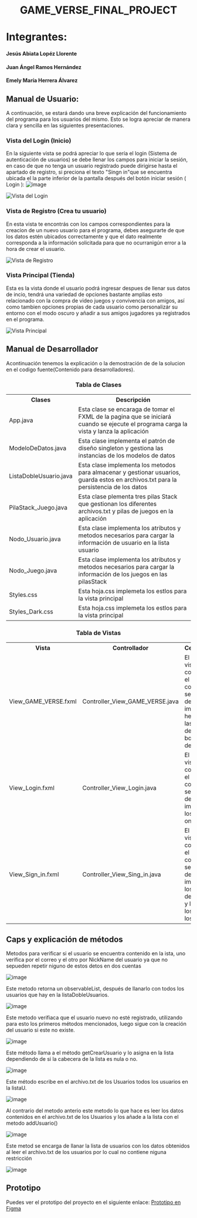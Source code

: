<h1 align="center">GAME_VERSE_FINAL_PROJECT</h1>

# Integrantes:

<h4>Jesús Abiata Lopéz Llorente</h4>
<h4>Juan Ángel Ramos Hernández</h4>
<h4>Emely María Herrera Álvarez</h4>

## Manual de Usuario:

A continuación, se estará dando una breve explicación del funcionamiento del programa para los usuarios del mismo. Esto se logra apreciar de manera clara y sencilla en las siguientes presentaciones.

### Vista del Login (Inicio)

En la siguiente vista se podrá apreciar lo que sería el login (Sistema de autenticación de usuarios) se debe llenar los campos para iniciar la sesión, en caso de que no tenga un usuario registrado puede dirigirse hasta el apartado de registro, si preciona el texto "Singn in"que se encuentra ubicada el la parte inferior de la pantalla después del botón iniciar sesión ( Login ): ![image](https://github.com/Jesus03view/Proyecto_GAMEVERSE/assets/171627110/dbf0f130-0606-4c26-a1aa-7efbace57f0b)

      

![Vista del Login](https://github.com/Jesus03view/Proyecto_GAMEVERSE/assets/171627110/2f04fffd-02cf-44e7-b232-2b20afc6f2c8)

### Vista de Registro (Crea tu usuario)

En esta vista te encontrás con los campos correspondientes para la creacion de un nuevo usuario para el programa, debes asegurarte de que los datos estén ubicados correctamente y que el dato realmente corresponda a la información solicitada para que no ocurranigún error a la hora de crear el usuario.

![Vista de Registro](https://github.com/Jesus03view/Proyecto_GAMEVERSE/assets/171627110/0c11fa91-c545-4c59-a755-96ba409a8457)

### Vista Principal (Tienda)

Esta es la vista donde el usuario podrá ingresar despues de llenar sus datos de incio, tendrá una variedad de opciones bastante amplias esto relacionado con la compra de video juegos y convivencia con amigos, así como tambien opciones propias de cada usuario como personalizár su entorno con el modo oscuro y añadir a sus amigos jugadores ya registrados en el programa.

![Vista Principal](https://github.com/Jesus03view/Proyecto_GAMEVERSE/assets/171627110/4823dcdf-488e-4e62-8fd7-644f7156c246)

## Manual de Desarrollador

Acontinuación tenemos la explicación o la demostración de de la solucion en el codigo fuente(Contenido para desarrolladores).

<table align="center">
  <tr>
          <h3 align="center">Tabla de Clases</t3>
  </tr>
  <tr>
          <th>Clases</th>
          <th>Descripción</th>
  </tr>
  <tr>
          <td>App.java</td>
          <td>Esta clase se encaraga de tomar el FXML de la pagina que se iniciará cuando se ejecute el programa carga la vista y lanza la aplicación</td>
  </tr>
  <tr>
          <td>ModeloDeDatos.java</td>
          <td>Esta clase implementa el patrón de diseño singleton y gestiona las instancias de los modelos de datos</td>
  </tr>
  <tr>
          <td>ListaDobleUsuario.java</td>
          <td>Esta clase implementa los metodos para almacenar y gestionar usuarios, guarda estos en archivos.txt para la persistencia de los datos</td>
  </tr>  
  <tr>
          <td>PilaStack_Juego.java</td>
          <td>Esta clase plementa tres pilas Stack que gestionan los diferentes archivos.txt y pilas de juegos en la aplicación</td>
  </tr>
  <tr>
          <td>Nodo_Usuario.java</td>
          <td>Esta clase implementa los atributos y metodos necesarios para cargar la información de usuario en la lista usuario</td>
  </tr>
  <tr>
          <td>Nodo_Juego.java</td>
          <td>Esta clase implementa los atributos y metodos necesarios para cargar la información de los juegos en las pilasStack</td>
  </tr>
  <tr>
          <td>Styles.css</td>
          <td>Esta hoja.css implemeta los estlos para la vista principal</td>
  </tr>
  
  <tr>
          <td>Styles_Dark.css</td>
          <td>Esta hoja.css implemeta los estlos para la vista principal</td>
  </tr>
          
</table>

<table align="center"> 
      <tr>
            <h3 align="center">Tabla de Vistas</h3>
      </tr>
      <tr>
            <th>Vista</th>
            <th>Controllador</th>
            <th>Cescripción</th>
      </tr>
      <tr>
            <td>View_GAME_VERSE.fxml</td>
            <td>Controller_View_GAME_VERSE.java</td>
            <td>El .fxml es la vista hecha con javaFx, el contrrolador se encarga de implementar he asignar las acciones de los botones y demás</td>
      </tr>
      <tr>
            <td>View_Login.fxml</td>
            <td>Controller_View_Login.java</td>
            <td>El .fxml es la vista hecha con javaFx, el contrrolador se encarga de implementar los eventos onClick </td>
      </tr>
      <tr>
            <td>View_Sign_in.fxml</td>
            <td>Controller_View_Sing_in.java</td>
            <td>El .fxml es la vista hecha con javaFx, el contrrolador se encarga de implementar los metodos de escritura y lectura de los datos de los usuarios</td>
      </tr>
</table>

## Caps y explicación de métodos

Metodos para verificar si el usuario se encuentra contenido en la ista, uno verifica por el correo y el otro por NickName del usuario ya que no sepueden repetir niguno de estos detos en dos cuentas

![image](https://github.com/Jesus03view/Proyecto_GAMEVERSE/assets/171627110/a80ae247-a80d-4325-b9df-4767a8ca1650)

Este metodo retorna un observableList, después de llanarlo con todos los usuarios que hay en la listaDobleUsuarios.

![image](https://github.com/Jesus03view/Proyecto_GAMEVERSE/assets/171627110/14c89345-209a-493d-89c2-12e379931059)

Este metodo verifiaca que el usuario nuevo no esté registrado, utilizando para esto los primeros métodos mencionados, luego sigue con la creación del usuario si este no existe.

![image](https://github.com/Jesus03view/Proyecto_GAMEVERSE/assets/171627110/0407785f-7337-4a7f-9008-3339cfbb3e7f)

Este método llama a el método getCrearUsuario y lo asigna en la lista dependiendo de si la cabecera de la lista es nula o no.

![image](https://github.com/Jesus03view/Proyecto_GAMEVERSE/assets/171627110/c7c4f02d-54db-45da-9dde-2f7cc9c5cd3e)

Este método escribe en el archivo.txt de los Usuarios todos los usuarios en la listaU.

![image](https://github.com/Jesus03view/Proyecto_GAMEVERSE/assets/171627110/e3d525ff-8b91-4b76-bd38-a964b6ba78cd)

Al contrario del metodo anterio este metodo lo que hace es leer los datos contenidos en el archivo.txt de los Usuarios y los añade a la lista con el metodo addUsuario()

![image](https://github.com/Jesus03view/Proyecto_GAMEVERSE/assets/171627110/8910ac43-222c-46c9-99ff-fe09bc93ab50)

Este metod se encarga de llanar la lista de usuarios con los datos obtenidos al leer el archivo.txt de los usuarios por lo cual no contiene niguna restricción

![image](https://github.com/Jesus03view/Proyecto_GAMEVERSE/assets/171627110/70503466-49ea-48d6-b6ce-d7380dcbf780)

## Prototipo

Puedes ver el prototipo del proyecto en el siguiente enlace: [Prototipo en Figma](https://www.figma.com/design/QcOLM4VnaQjJViVNxaTUtt/Prototype_GAME_VERSE?node-id=0-1&t=8u0L6xB1ygdAVBs2-1)

